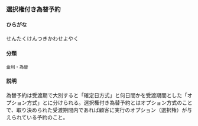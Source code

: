 <div style="display:none;">

## [あ行](securities-terms?id=あ行)
## [か行](securities-terms?id=か行)
## [さ行](securities-terms?id=さ行)

</div>

### 選択権付き為替予約

#### ひらがな

せんたくけんつきかわせよやく

#### 分類

`金利・為替`

#### 説明

為替予約は受渡期で大別すると「確定日方式」と何日間かを受渡期間とした「オプション方式」とに分けられる。選択権付き為替予約とはオプション方式のことで、取り決められた受渡期間内であれば顧客に実行のオプション（選択権）が与えられている予約のこと。

<div style="display:none;">

## [た行](securities-terms?id=た行)
## [な行](securities-terms?id=な行)
## [は行](securities-terms?id=は行)
## [ま行](securities-terms?id=ま行)
## [や行](securities-terms?id=や行)
## [ら行](securities-terms?id=ら行)
## [わ行](securities-terms?id=わ行)
## [英数字・記号](securities-terms?id=英数字・記号)

</div>

